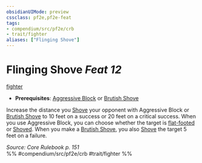 ```yaml
---
obsidianUIMode: preview
cssclass: pf2e,pf2e-feat
tags:
- compendium/src/pf2e/crb
- trait/fighter
aliases: ["Flinging Shove"]
---
```

# Flinging Shove  *Feat 12*  
[fighter](Reference/Rules/Traits/fighter.md "Fighter Class Trait")  

- **Prerequisites**: [Aggressive Block](aggressive-block.md) or [Brutish Shove](brutish-shove.md)

Increase the distance you [Shove](Reference/Rules/Actions/shove.md) your opponent with Aggressive Block or [Brutish Shove](brutish-shove.md) to 10 feet on a success or 20 feet on a critical success. When you use Aggressive Block, you can choose whether the target is [flat-footed](conditions.md#Flat-footed) or [Shoved](Reference/Rules/Actions/shove.md). When you make a [Brutish Shove](brutish-shove.md), you also [Shove](Reference/Rules/Actions/shove.md) the target 5 feet on a failure.

*Source: Core Rulebook p. 151*  
%% #compendium/src/pf2e/crb #trait/fighter %%